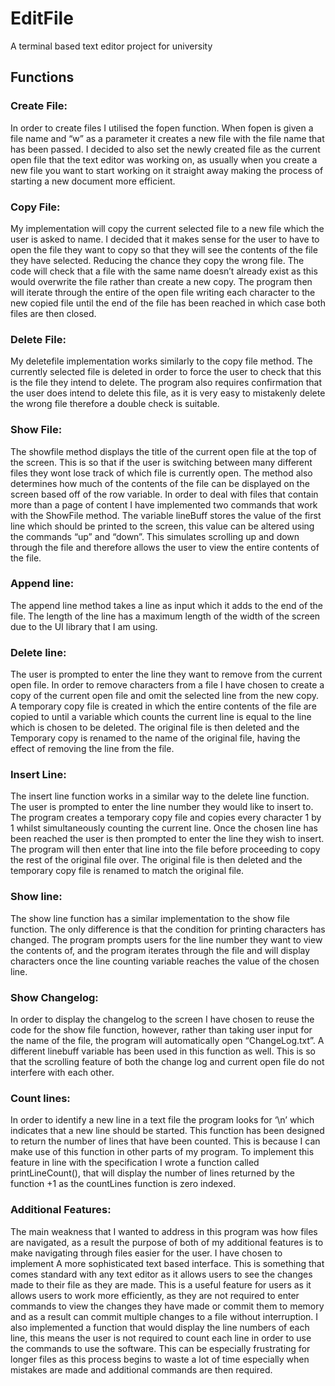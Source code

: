 # EditFile
A terminal based text editor project for university

## Functions

### Create File:
In order to create files I utilised the fopen function. When fopen is given a file name and “w” as a parameter it creates a new file with the file name that has been passed. 
I decided to also set the newly created file as the current open file that the text editor was working on, as usually when you create a new file you want to start working on it straight away making the process of starting a new document more efficient.

### Copy File:
My implementation will copy the current selected file to a new file which the user is asked to name.
I decided that it makes sense for the user to have to open the file they want to copy so that they will see the contents of the file they have selected. Reducing the chance they copy the wrong file.
The code will check that a file with the same name doesn’t already exist as this would overwrite the file rather than create a new copy.
The program then will iterate through the entire of the open file writing each character to the new copied file until the end of the file has been reached in which case both files are then closed.

### Delete File:
My deletefile implementation works similarly to the copy file method. The currently selected file is deleted in order to force the user to check that this is the file they intend to delete. 
The program also requires confirmation that the user does intend to delete this file, as it is very easy to mistakenly delete the wrong file therefore a double check is suitable.

### Show File:
The showfile method displays the title of the current open file at the top of the screen. This is so that if the user is switching between many different files they wont lose track of which file is currently open.
The method also determines how much of the contents of the file can be displayed on the screen based off of the row variable.
In order to deal with files that contain more than a page of content I have implemented two commands that work with the ShowFile method.
The variable lineBuff stores the value of the first line which should be printed to the screen, this value can be altered using the commands “up” and “down”. This simulates scrolling up and down through the file and therefore allows the user to view the entire contents of the file.

### Append line:
The append line method takes a line as input which it adds to the end of the file. The length of the line has a maximum length of the width of the screen due to the UI library that I am using.

### Delete line:
The user is prompted to enter the line they want to remove from the current open file.
In order to remove characters from a file I have chosen to create a copy of the current open file and omit the selected line from the new copy.
A temporary copy file is created in which the entire contents of the file are copied to until a variable which counts the current line is equal to the line which is chosen to be deleted. 
The original file is then deleted and the Temporary copy is renamed to the name of the original file, having the effect of removing the line from the file.

### Insert Line:
The insert line function works in a similar way to the delete line function. The user is prompted to enter the line number they would like to insert to. The program creates a temporary copy file and copies every character 1 by 1 whilst simultaneously counting the current line.
Once the chosen line has been reached the user is then prompted to enter the line they wish to insert. The program will then enter that line into the file before proceeding to copy the rest of the original file over. 
The original file is then deleted and the temporary copy file is renamed to match the original file.

### Show line:
The show line function has a similar implementation to the show file function. The only difference is that the condition for printing characters has changed.
The program prompts users for the line number they want to view the contents of, and the program iterates through the file and will display characters once the line counting variable reaches the value of the chosen line.

### Show Changelog:
In order to display the changelog to the screen I have chosen to reuse the code for the show file function, however, rather than taking user input for the name of the file, the program will automatically open “ChangeLog.txt”.
A different linebuff variable has been used in this function as well. This is so that the scrolling feature of both the change log and current open file do not interfere with each other.

### Count lines:
In order to identify a new line in a text file the program looks for ‘\n’ which indicates that a new line should be started. This function has been designed to return the number of lines that have been counted. This is because I can make use of this function in other parts of my program.
To implement this feature in line with the specification I wrote a function called printLineCount(), that will display the number of lines returned by the function +1 as the countLines function is zero indexed.

### Additional Features:
The main weakness that I wanted to address in this program was how files are navigated, as a result the purpose of both of my additional features is to make navigating through files easier for the user.
I have chosen to implement A more sophisticated text based interface. This is something that comes standard with any text editor as it allows users to see the changes made to their file as they are made. This is a useful feature for users as it allows users to work more efficiently, as they are not required to enter commands to view the changes they have made or commit them to memory and as a result can commit multiple changes to a file without interruption.
I also implemented a function that would display the line numbers of each line, this means the user is not required to count each line in order to use the commands to use the software. This can be especially frustrating for longer files as this process begins to waste a lot of time especially when mistakes are made and additional commands are then required.
